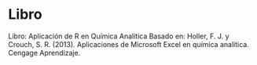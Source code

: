 # Libro
Libro: Aplicación de R en Química Analítica
Basado en: Holler, F. J. y Crouch, S. R. (2013). Aplicaciones de Microsoft Excel en química analítica. Cengage Aprendizaje.
